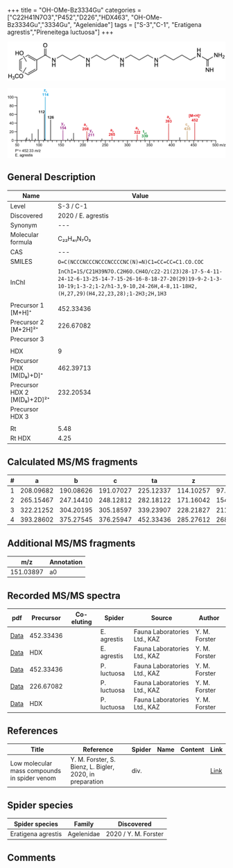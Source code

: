 +++
title = "OH-OMe-Bz3334Gu"
categories = ["C22H41N7O3","P452","D226","HDX463",
"OH-OMe-Bz3334Gu","3334Gu",
"Agelenidae"]
tags = ["S-3","C-1",
"Eratigena agrestis","Pireneitega luctuosa"]
+++

![](/img/OH-OMe-Bz3334Gu.png)

![](/img_MSMS/452_OH-OMe-Bz3334Gu_Ea_2.png?classes=border)

## General Description

| Name                       | Value              |
|----------------------------|--------------------|
| Level                      | S-3 / C-1          |
| Discovered                 | 2020 / E. agrestis |
| Synonym                    | ---                |
| Molecular formula          | C₂₂H₄₁N₇O₃                   |
| CAS                        | ---                |
| SMILES | `O=C(NCCCNCCCNCCCNCCCCNC(N)=N)C1=CC=CC=C1.CO.COC`  |
| InChI  | `InChI=1S/C21H39N7O.C2H6O.CH4O/c22-21(23)28-17-5-4-11-24-12-6-13-25-14-7-15-26-16-8-18-27-20(29)19-9-2-1-3-10-19;1-3-2;1-2/h1-3,9-10,24-26H,4-8,11-18H2,(H,27,29)(H4,22,23,28);1-2H3;2H,1H3`  |
|                            |                    |
| Precursor 1 [M+H]⁺         | 452.33436                   |
| Precursor 2 [M+2H]²⁺       | 226.67082                   |
| Precursor 3                |                    |
|                            |                    |
| HDX                        | 9                   |
| Precursor HDX   [M(D₉)+D]⁺   | 462.39713                   |
| Precursor HDX 2 [M(D₉)+2D]²⁺ | 232.20534                   |
| Precursor HDX 3            |                    |
|                            |                    |
| Rt                         | 5.48                   |
| Rt HDX                     | 4.25                   |

## Calculated MS/MS fragments

| # | a         | b         | c         | ta        | z         | y         | tz        |
|---|-----------|-----------|-----------|-----------|-----------|-----------|-----------|
| 1 | 208.09682 | 190.08626 | 191.07027 | 225.12337 | 114.10257 | 97.07602 | 131.12912 |
| 2 | 265.15467 | 247.14410 | 248.12812 | 282.18122 | 171.16042 | 154.13387 | 188.18697 |
| 3 | 322.21252 | 304.20195 | 305.18597 | 339.23907 | 228.21827 | 211.19172 | 245.24482 |
| 4 | 393.28602 | 375.27545 | 376.25947 | 452.33436 | 285.27612 | 268.24957 | 302.30267 |

## Additional MS/MS fragments

| m/z | Annotation |
|-----|------------|
| 151.03897 | a0           |

## Recorded MS/MS spectra

| pdf                                             | Precursor | Co-eluting | Spider      | Source                       | Author        |
|-------------------------------------------------|-----------|------------|-------------|------------------------------|---------------|
| [Data](/pdf/E-agrestis/452_OH-OMe-Bz3334Gu_Ea.pdf)   | 452.33436 |            | E. agrestis | Fauna Laboratories Ltd., KAZ | Y. M. Forster |
| [Data](/pdf/E-agrestis/452_OH-OMe-Bz3334Gu_Ea_HDX.pdf)   | HDX |            | E. agrestis | Fauna Laboratories Ltd., KAZ | Y. M. Forster |
| [Data](/pdf/P-luctuosa/452_OH-OMe-Bz3334Gu_Pl.pdf) | 452.33436 |           | P. luctuosa | Fauna Laboratories Ltd., KAZ | Y. M. Forster |
| [Data](/pdf/P-luctuosa/452_OH-OMe-Bz3334Gu_Pl_2.pdf) | 226.67082 |           | P. luctuosa | Fauna Laboratories Ltd., KAZ | Y. M. Forster |
| [Data](/pdf/P-luctuosa/452_OH-OMe-Bz3334Gu_Pl_HDX.pdf) | HDX |           | P. luctuosa | Fauna Laboratories Ltd., KAZ | Y. M. Forster |


## References

| Title | Reference | Spider | Name | Content | Link |
|-------|-----------|--------|------|---------|------|
| Low molecular mass compounds in spider venom      | Y. M. Forster, S. Bienz, L. Bigler, 2020, in preparation          | div.       |   |   | [Link](unknown) |

## Spider species

| Spider species     | Family     | Discovered           |
|--------------------|------------|----------------------|
| Eratigena agrestis | Agelenidae | 2020 / Y. M. Forster |

## Comments